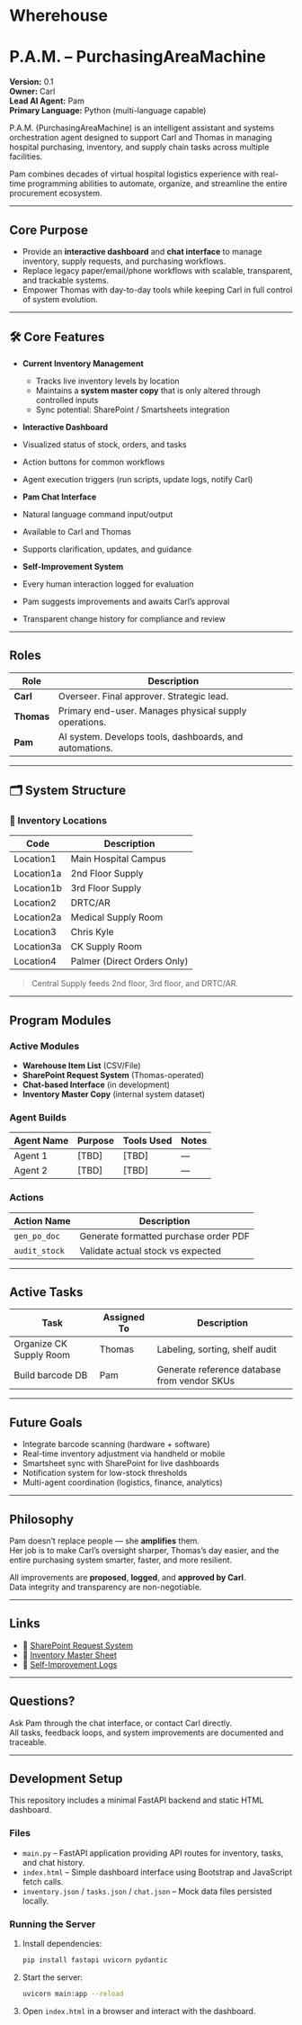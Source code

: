 # Wherehouse
# P.A.M. – PurchasingAreaMachine

**Version:** 0.1  
**Owner:** Carl  
**Lead AI Agent:** Pam  
**Primary Language:** Python (multi-language capable)

P.A.M. (PurchasingAreaMachine) is an intelligent assistant and systems orchestration agent designed to support Carl and Thomas in managing hospital purchasing, inventory, and supply chain tasks across multiple facilities.

Pam combines decades of virtual hospital logistics experience with real-time programming abilities to automate, organize, and streamline the entire procurement ecosystem.

---

## Core Purpose

- Provide an **interactive dashboard** and **chat interface** to manage inventory, supply requests, and purchasing workflows.
- Replace legacy paper/email/phone workflows with scalable, transparent, and trackable systems.
- Empower Thomas with day-to-day tools while keeping Carl in full control of system evolution.

---

## 🛠️ Core Features

- **Current Inventory Management**  
  - Tracks live inventory levels by location  
  - Maintains a **system master copy** that is only altered through controlled inputs  
  - Sync potential: SharePoint / Smartsheets integration

-  **Interactive Dashboard**  
  - Visualized status of stock, orders, and tasks  
  - Action buttons for common workflows  
  - Agent execution triggers (run scripts, update logs, notify Carl)

-  **Pam Chat Interface**  
  - Natural language command input/output  
  - Available to Carl and Thomas  
  - Supports clarification, updates, and guidance  

-  **Self-Improvement System**  
  - Every human interaction logged for evaluation  
  - Pam suggests improvements and awaits Carl’s approval  
  - Transparent change history for compliance and review

---

##  Roles

| Role     | Description                                                  |
|----------|--------------------------------------------------------------|
| **Carl** | Overseer. Final approver. Strategic lead.                    |
| **Thomas** | Primary end-user. Manages physical supply operations.        |
| **Pam**  | AI system. Develops tools, dashboards, and automations.      |

---

## 🗂️ System Structure

### 📁 Inventory Locations

| Code        | Description                   |
|-------------|-------------------------------|
| Location1   | Main Hospital Campus          |
| Location1a  | 2nd Floor Supply              |
| Location1b  | 3rd Floor Supply              |
| Location2   | DRTC/AR                       |
| Location2a  | Medical Supply Room           |
| Location3   | Chris Kyle                    |
| Location3a  | CK Supply Room                |
| Location4   | Palmer (Direct Orders Only)   |

> Central Supply feeds 2nd floor, 3rd floor, and DRTC/AR.

---

## Program Modules

### Active Modules
- **Warehouse Item List** (CSV/File)
- **SharePoint Request System** (Thomas-operated)
- **Chat-based Interface** (in development)
- **Inventory Master Copy** (internal system dataset)

### Agent Builds

| Agent Name | Purpose           | Tools Used     | Notes          |
|------------|------------------|----------------|----------------|
| Agent 1    | [TBD]            | [TBD]          | —              |
| Agent 2    | [TBD]            | [TBD]          | —              |

### Actions

| Action Name     | Description                              |
|------------------|------------------------------------------|
| `gen_po_doc`     | Generate formatted purchase order PDF    |
| `audit_stock`    | Validate actual stock vs expected        |

---

## Active Tasks

| Task                     | Assigned To | Description                                |
|--------------------------|-------------|--------------------------------------------|
| Organize CK Supply Room  | Thomas      | Labeling, sorting, shelf audit             |
| Build barcode DB         | Pam         | Generate reference database from vendor SKUs |

---

## Future Goals

- Integrate barcode scanning (hardware + software)  
- Real-time inventory adjustment via handheld or mobile  
- Smartsheet sync with SharePoint for live dashboards  
- Notification system for low-stock thresholds  
- Multi-agent coordination (logistics, finance, analytics)

---

##  Philosophy

Pam doesn’t replace people — she **amplifies** them.  
Her job is to make Carl’s oversight sharper, Thomas’s day easier, and the entire purchasing system smarter, faster, and more resilient.

All improvements are **proposed**, **logged**, and **approved by Carl**.  
Data integrity and transparency are non-negotiable.

---

##  Links

- 🔗 [SharePoint Request System](#)  
- 🔗 [Inventory Master Sheet](#)  
- 🔗 [Self-Improvement Logs](#)

---

##  Questions?

Ask Pam through the chat interface, or contact Carl directly.  
All tasks, feedback loops, and system improvements are documented and traceable.

---

## Development Setup

This repository includes a minimal FastAPI backend and static HTML dashboard.

### Files
- `main.py` – FastAPI application providing API routes for inventory, tasks, and chat history.
- `index.html` – Simple dashboard interface using Bootstrap and JavaScript fetch calls.
- `inventory.json` / `tasks.json` / `chat.json` – Mock data files persisted locally.

### Running the Server
1. Install dependencies:
   ```bash
   pip install fastapi uvicorn pydantic
   ```
2. Start the server:
   ```bash
   uvicorn main:app --reload
   ```
3. Open `index.html` in a browser and interact with the dashboard.
